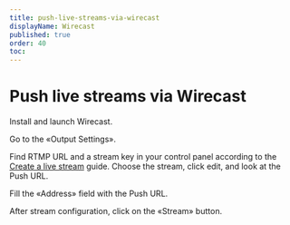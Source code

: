 ```yaml
---
title: push-live-streams-via-wirecast
displayName: Wirecast
published: true
order: 40
toc:
---
```

# Push live streams via Wirecast

Install and launch Wirecast.

Go to the «Output Settings».

Find RTMP URL and a stream key in your control panel according to the <a href="https://gcore.com/docs/streaming/live-streaming/create-a-live-stream" target="_blank">Create a live stream</a> guide. Choose the stream, click edit, and look at the Push URL.

Fill the «Address» field with the Push URL. 
 <img src="https://support.gcore.com/hc/article_attachments/360000494618/mceclip0.png" alt="">

After stream configuration, click on the «Stream» button.